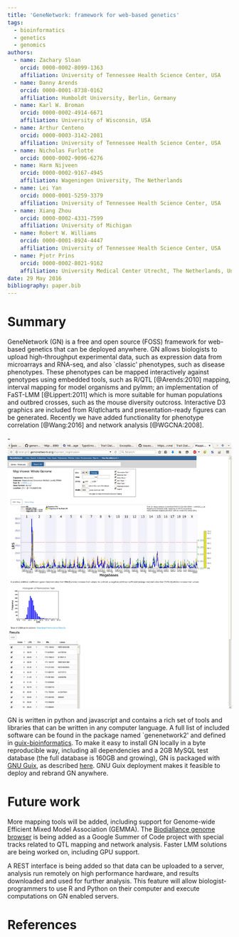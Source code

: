 ```yaml
---
title: 'GeneNetwork: framework for web-based genetics'
tags:
  - bioinformatics
  - genetics
  - genomics
authors:
  - name: Zachary Sloan
    orcid: 0000-0002-8099-1363
    affiliation: University of Tennessee Health Science Center, USA
  - name: Danny Arends
    orcid: 0000-0001-8738-0162
    affiliation: Humboldt University, Berlin, Germany
  - name: Karl W. Broman
    orcid: 0000-0002-4914-6671
    affiliation: University of Wisconsin, USA
  - name: Arthur Centeno
    orcid: 0000-0003-3142-2081
    affiliation: University of Tennessee Health Science Center, USA
  - name: Nicholas Furlotte
    orcid: 0000-0002-9096-6276
  - name: Harm Nijveen
    orcid: 0000-0002-9167-4945
    affiliation: Wageningen University, The Netherlands
  - name: Lei Yan
    orcid: 0000-0001-5259-3379
    affiliation: University of Tennessee Health Science Center, USA
  - name: Xiang Zhou
    orcid: 0000-0002-4331-7599
    affiliation: University of Michigan
  - name: Robert W. Williams
    orcid: 0000-0001-8924-4447
    affiliation: University of Tennessee Health Science Center, USA
  - name: Pjotr Prins
    orcid: 0000-0002-8021-9162
    affiliation: University Medical Center Utrecht, The Netherlands, University of Tennessee Health Science Center, USA
date: 29 May 2016
bibliography: paper.bib
---
```


# Summary

GeneNetwork (GN) is a free and open source (FOSS) framework for
web-based genetics that can be deployed anywhere. GN allows biologists
to upload high-throughput experimental data, such as expression data
from microarrays and RNA-seq, and also `classic' phenotypes, such as
disease phenotypes.  These phenotypes can be mapped interactively
against genotypes using embedded tools, such as R/QTL [@Arends:2010]
mapping, interval mapping for model organisms and pylmm; an
implementation of FaST-LMM [@Lippert:2011] which is more suitable for
human populations and outbred crosses, such as the mouse diversity
outcross. Interactive D3 graphics are included from R/qtlcharts and
presentation-ready figures can be generated. Recently we have added
functionality for phenotype correlation [@Wang:2016] and network
analysis [@WGCNA:2008].

-![Mouse LMM mapping example](qtl2.png)

GN is written in python and javascript and contains a rich set of
tools and libraries that can be written in any computer language. A
full list of included software can be found in the package named
`genenetwork2' and defined in
[guix-bioinformatics](https://github.com/genenetwork/guix-bioinformatics/blob/master/gn/packages/genenetwork.scm). To
make it easy to install GN locally in a byte reproducible way,
including all dependencies and a 2GB MySQL test database (the full
database is 160GB and growing), GN is packaged with
[GNU Guix](https://www.gnu.org/software/guix/), as described
[here](https://github.com/genenetwork/genenetwork2/blob/master/doc/README.org).
GNU Guix deployment makes it feasible to deploy and rebrand GN
anywhere.

# Future work

More mapping tools will be added, including support for Genome-wide
Efficient Mixed Model Association (GEMMA). The
[Biodiallance genome browser](http://www.biodalliance.org/) is being
added as a Google Summer of Code project with special tracks related
to QTL mapping and network analysis. Faster LMM solutions are being
worked on, including GPU support.

A REST interface is being added so that data can be uploaded to a
server, analysis run remotely on high performance hardware, and
results downloaded and used for further analysis. This feature will
allow biologist-programmers to use R and Python on their computer and
execute computations on GN enabled servers.

# References
